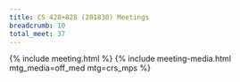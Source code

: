 ```yaml
---
title: CS 428+828 (201830) Meetings
breadcrumb: 10
total_meet: 37
---
```

{% include meeting.html %}
{% include meeting-media.html mtg_media=off_med mtg=crs_mps %}
